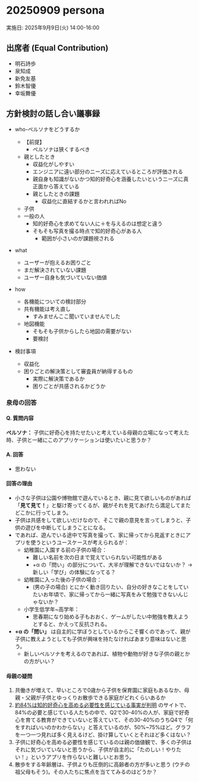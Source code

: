 # 20250909 persona

実施日: 2025年9月9日(火) 14:00-16:00

## 出席者 (Equal Contribution)
- 明石詩歩
- 泉知成
- 新免友基
- 鈴木智優
- 幸坂舞優

## 方針検討の話し合い議事録
- who-ペルソナをどうするか
    - 【前提】
        - ペルソナは狭くするべき
    - 親としたとき
        - 収益化がしやすい
        - エンジニアに遠い部分のニーズに応えているところが評価される
        - 親自身も知識がないかつ知的好奇心を涵養したいというニーズに真正面から答えている
        - 親としたときの課題
            - 収益化に直結するかと言われればNo
    - 子供
    - 一般の人
        - 知的好奇心を求めてない人に＋を与えるのは想定と違う
        - そもそも写真を撮る時点で知的好奇心がある人
            - 範囲が小さいのが課題視される
- what
    - ユーザーが抱えるお困りごと
    - まだ解決されていない課題
    - ユーザー自身も気づいていない価値
- how
    - 各機能についての検討部分
    - 共有機能は考え直し
        - すみませんここ聞いていませんでした
    - 地図機能
        - そもそも子供からしたら地図の需要がない
        - 要検討

- 検討事項
    - 収益化
    - 困りごとの解決策として審査員が納得するもの
        - 実際に解決策であるか
        - 困りごとが共感されるかどうか


### 泉母の回答
#### Q. 質問内容
**ペルソナ：** 子供に好奇心を持たせたいと考えている母親の立場になって考えた時、子供と一緒にこのアプリケーションは使いたいと思うか？

#### A. 回答
- 思わない

#### 回答の理由
- 小さな子供は公園や博物館で遊んでいるとき、親に見て欲しいものがあれば「**見て見て！**」と駆け寄ってくるが、親がそれを見てあげたら満足してまたどこかに行ってしまう。
- 子供は共感をして欲しいだけなので、そこで親の意見を言ってしまうと、子供の遊びを中断してしまうことになる。
- であれば、遊んでいる途中で写真を撮って、家に帰ってから見返すときにアプリを使うというユースケースが考えられるが：
    - 幼稚園に入園する前の子供の場合：
        - 難しい名前を次の日まで覚えていられない可能性がある
        - +α の「問い」の部分について、大半が理解できないではないか？ → 新しい「学び」の体験になってる？
    - 幼稚園に入った後の子供の場合：
        - (男の子の場合) とにかく動き回りたい、自分の好きなことをしていたいお年頃で、家に帰ってから一緒に写真をみて勉強できないんじゃないか？
    - 小学生低学年~高学年：
        - 思春期になり始める子もおおく、ゲームがしたい中勉強を教えようとすると、かえって反抗される。
- **+α の「問い」** は自主的に学ぼうとしているからこそ響くのであって、親が子供に教えようとしても子供が興味を持たなければあまり意味はないと思う。
    - 新しいペルソナを考えるのであれば、植物や動物が好きな子供の親とかの方がいい？

#### 母親の疑問
1. 共働きが増えて、早いところで0歳から子供を保育園に家庭もあるなか、母親・父親が子供とゆっくりお散歩できる家庭がどれくらいあるか
2. [約84%は知的好奇心を高める必要性を感じている事実が判明](https://www.himawari-child.com/center/report/6529.html) のサイトで、84%の必要と感じている人たちの中で、Q2で30-40%の人が、家庭で好奇心を育てる教育ができていないと答えていて、その30-40%のうちQ4で「何をすればいいのかわからない」と答えているのが、50%~75%ほど。グラフを一つ一つ見れば多く見えるけど、掛け算していくとそれほど多くはない？
3. 子供に好奇心を高める必要性を感じているのは親の価値観で、多くの子供はそれに気づいていないと思うから、子供が自主的に「たのしい！やりたい！」というアプリを作らないと難しいとお思う。
4. 散歩をする年齢層は、子供よりも圧倒的に高齢者の方が多いと思う (ウチの祖父母もそう)。その人たちに焦点を当ててみるのはどうか？